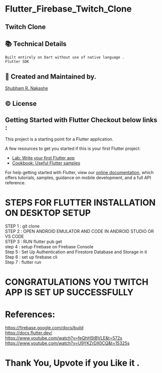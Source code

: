 # Flutter_Firebase_Twitch_Clone


## Twitch Clone 
## 📚 Technical Details
```
Built entirely on Dart without use of native language . 
Flutter SDK 
```

## 🙋 Created and Maintained by. 
[Shubham R. Nakashe](https://github.com/ShubhamNakashe/)

## © License 


## Getting Started with Flutter Checkout below links :

This project is a starting point for a Flutter application.

A few resources to get you started if this is your first Flutter project:

- [Lab: Write your first Flutter app](https://flutter.dev/docs/get-started/codelab)
- [Cookbook: Useful Flutter samples](https://flutter.dev/docs/cookbook)

For help getting started with Flutter, view our
[online documentation](https://flutter.dev/docs), which offers tutorials,
samples, guidance on mobile development, and a full API reference.


# STEPS FOR FLUTTER INSTALLATION ON DESKTOP SETUP

STEP 1 : git clone  <LINK> <br>
STEP 2 : OPEN ANDROID EMULATOR AND CODE IN ANDROID STUDIO OR VS CODE <br>
STEP 3 : RUN   flutter pub get  <br>
step 4 : setup Firebase on Firebase Console  <br>
Step 5 : Set Up Authentication and Firestore Database and Storage in it  <br>
Step 6 : set up firebase cli   <br>
Step 7 : flutter run  <br>

# CONGRATULATIONS YOU TWITCH APP IS SET UP SUCCESSFULLY

# References:
https://firebase.google.com/docs/build <br>
https://docs.flutter.dev/ <br>
https://www.youtube.com/watch?v=feQhHStBVLE&t=572s <br>
https://www.youtube.com/watch?v=U9YKZrDX0CQ&t=15325s <br>

# Thank You, Upvote if you Like it .
